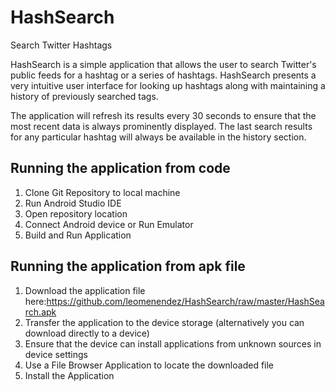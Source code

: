 # HashSearch
Search Twitter Hashtags

HashSearch is a simple application that allows the user to search Twitter's public feeds for a hashtag or a series of hashtags.
HashSearch presents a very intuitive user interface for looking up hashtags along with maintaining a history of previously searched tags.

The application will refresh its results every 30 seconds to ensure that the most recent data is always prominently displayed.
The last search results for any particular hashtag will always be available in the history section.

Running the application from code
----------------------------------------------
1) Clone Git Repository to local machine  
2) Run Android Studio IDE  
3) Open repository location  
4) Connect Android device or Run Emulator  
5) Build and Run Application  


Running the application from apk file
----------------------------------------------
1) Download the application file here:https://github.com/leomenendez/HashSearch/raw/master/HashSearch.apk  
2) Transfer the application to the device storage (alternatively you can download directly to a device)  
3) Ensure that the device can install applications from unknown sources in device settings  
4) Use a File Browser Application to locate the downloaded file  
5) Install the Application  




